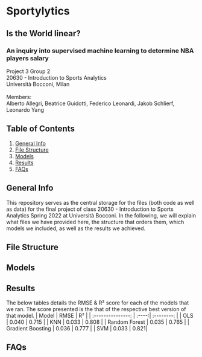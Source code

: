 # Sportylytics
## Is the World linear?
### An inquiry into supervised machine learning to determine NBA players salary
Project 3 Group 2 <br />
20630 - Introduction to Sports Analytics <br />
Università Bocconi, Milan
<br />
<br />
Members:<br />
Alberto Allegri, Beatrice Guidotti, Federico Leonardi, Jakob Schlierf, Leonardo Yang <br />



## Table of Contents
1. [General Info](#general-info)
2. [File Structure](#file-structure)
3. [Models](#models)
4. [Results](#results)
5. [FAQs](#faqs)




## General Info
This repository serves as the central storage for the files (both code as well as data) for the final project of class 20630 - Introduction to Sports Analytics Spring 2022 at Università Bocconi. In the following, we will explain what files we have provided here, the structure that orders them, which models we included, as well as the results we achieved.  
## File Structure

## Models

## Results
The below tables details the RMSE & R&#x00B2; score for each of the models that we ran. The score presented is the that of the respective best version of that model.
| Model             | RMSE  | R&#x00B2;  |
| :---------------: | :----:| :--------: |
| OLS               | 0.040 | 0.715 |
| KNN               | 0.033 | 0.808 |
| Random Forest     | 0.035 | 0.765 |
| Gradient Boosting | 0.036 | 0.777 |
| SVM               | 0.033 | 0.821|


## FAQs
